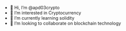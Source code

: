 - 👋 Hi, I’m @apd03crypto
- 👀 I’m interested in Cryptocurrency
- 🌱 I’m currently learning solidity
- 💞️ I’m looking to collaborate on blockchain technology

<!---
apd03crypto/apd03crypto is a ✨ special ✨ repository because its `README.md` (this file) appears on your GitHub profile.
You can click the Preview link to take a look at your changes.
--->
